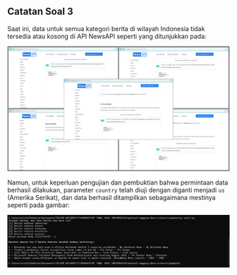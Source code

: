 ## Catatan Soal 3

Saat ini, data untuk semua kategori berita di wilayah Indonesia tidak tersedia atau kosong di API NewsAPI seperti yang ditunjukkan pada:

![](./soal3_buktidatakosong.png)

Namun, untuk keperluan pengujian dan pembuktian bahwa permintaan data berhasil dilakukan, parameter `country` telah diuji dengan diganti menjadi `us` (Amerika Serikat), dan data berhasil ditampilkan sebagaimana mestinya seperti pada gambar:

![](./soal3_mengganticountry.png)

